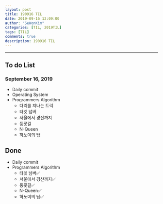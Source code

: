 ```yaml
---
layout: post
title: 190916 TIL
date: 2019-09-16 12:09:00
author: "SeWonKim"
categories: [TIL, 2019TIL]
tags: [TIL]
comments: true
description: 190916 TIL
---
```


---

## To do List

### September 16, 2019

- Daily commit
- Operating System
- Programmers Algorithm
  - 다리를 지나는 트럭
  - 타겟 넘버
  - 서울에서 경산까지
  - 둥굣길
  - N-Queen
  - 하노이의 탑

## Done

- Daily commit
- Programmers Algorithm
  - 타겟 넘버✅
  - 서울에서 경산까지✅
  - 둥굣길✅
  - N-Queen✅
  - 하노이의 탑✅
